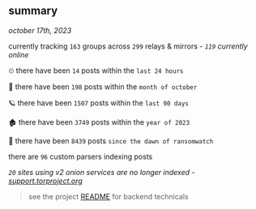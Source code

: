 
## summary
_october 17th, 2023_

currently tracking `163` groups across `299` relays & mirrors - _`119` currently online_

⏲ there have been `14` posts within the `last 24 hours`

🦈 there have been `198` posts within the `month of october`

🪐 there have been `1507` posts within the `last 90 days`

🏚 there have been `3749` posts within the `year of 2023`

🦕 there have been `8439` posts `since the dawn of ransomwatch`

there are `96` custom parsers indexing posts

_`20` sites using v2 onion services are no longer indexed - [support.torproject.org](https://support.torproject.org/onionservices/v2-deprecation/)_

> see the project [README](https://github.com/joshhighet/ransomwatch#ransomwatch--) for backend technicals
